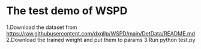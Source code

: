 # The test demo of WSPD 
1.Download the dataset from https://raw.githubusercontent.com/dxqllp/WSPD/main/DetData/README.md
2.Download the trained weight and put them to params
3.Run python test.py
